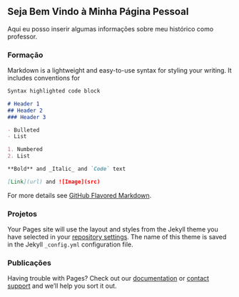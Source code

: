 ## Seja Bem Vindo à Minha Página Pessoal

Aqui eu posso inserir algumas informações sobre meu histórico como professor.

### Formação

Markdown is a lightweight and easy-to-use syntax for styling your writing. It includes conventions for

```markdown
Syntax highlighted code block

# Header 1
## Header 2
### Header 3

- Bulleted
- List

1. Numbered
2. List

**Bold** and _Italic_ and `Code` text

[Link](url) and ![Image](src)
```

For more details see [GitHub Flavored Markdown](https://guides.github.com/features/mastering-markdown/).

### Projetos

Your Pages site will use the layout and styles from the Jekyll theme you have selected in your [repository settings](https://github.com/tanilson/principal/settings/pages). The name of this theme is saved in the Jekyll `_config.yml` configuration file.

### Publicações

Having trouble with Pages? Check out our [documentation](https://docs.github.com/categories/github-pages-basics/) or [contact support](https://support.github.com/contact) and we’ll help you sort it out.
